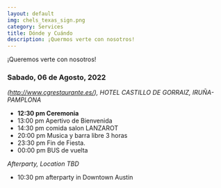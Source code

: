 ```yaml
---
layout: default
img: chels_texas_sign.png
category: Services
title: Dónde y Cuándo
description: ¡Quermos verte con nosotros!
---
```

¡Queremos verte con nosotros!

### Sabado, 06 de Agosto, 2022


*(http://www.cgrestaurante.es/), HOTEL CASTILLO DE GORRAIZ, IRUÑA-PAMPLONA*

- **12:30 pm Ceremonia**
- 13:00 pm Apertivo de Bienvenida
- 14:30 pm comida salon LANZAROT
- 20:00 pm Musica y barra libre 3 horas
- 23:30 pm Fin de Fiesta.
- 00:00 pm BUS de vuelta 

*Afterparty, Location TBD*

- 10:30 pm afterparty in Downtown Austin


